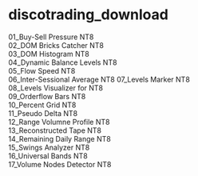# discotrading_download

01_Buy-Sell Pressure NT8       
02_DOM Bricks Catcher NT8      
03_DOM Histogram NT8           
04_Dynamic Balance Levels NT8  
05_Flow Speed NT8              
06_Inter-Sessional Average NT8 
07_Levels Marker NT8           
08_Levels Visualizer for NT8   
09_Orderflow Bars NT8          
10_Percent Grid NT8            
11_Pseudo Delta NT8            
12_Range Volumne Profile NT8   
13_Reconstructed Tape NT8      
14_Remaining Daily Range NT8   
15_Swings Analyzer NT8         
16_Universal Bands NT8         
17_Volume Nodes Detector NT8   

